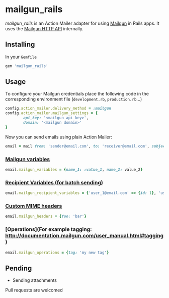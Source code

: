 # mailgun_rails

*mailgun_rails* is an Action Mailer adapter for using [Mailgun](http://www.mailgun.com/) in Rails apps. It uses the [Mailgun HTTP API](http://documentation.mailgun.com/api_reference.html) internally.

## Installing

In your `Gemfile`

```ruby
gem 'mailgun_rails'
```

## Usage

To configure your Mailgun credentials place the following code in the corresponding environment file (`development.rb`, `production.rb`...)

```ruby
config.action_mailer.delivery_method = :mailgun
config.action_mailer.mailgun_settings = {
		api_key: '<mailgun api key>',
		domain: '<mailgun domain>'
}
```

Now you can send emails using plain Action Mailer:

```ruby
email = mail from: 'sender@email.com', to: 'receiver@email.com', subject: 'this is an email'
```

### [Mailgun variables](http://documentation.mailgun.com/user_manual.html#attaching-data-to-messages)

```ruby
email.mailgun_variables = {name_1: :value_1, name_2: value_2}
```

### [Recipient Variables (for batch sending)](http://documentation.mailgun.com/user_manual.html#batch-sending)

```ruby
email.mailgun_recipient_variables = {'user_1@email.com' => {id: 1}, 'user_2@email.com' => {id: 2}}
```

### [Custom MIME headers](http://documentation.mailgun.com/api-sending.html#sending)

```ruby
email.mailgun_headers = {foo: 'bar'}
```

### [Operations](For example tagging: http://documentation.mailgun.com/user_manual.html#tagging)

```ruby
email.mailgun_operations = {tag: 'my new tag'}
```
## Pending

 - Sending attachments

Pull requests are welcomed


